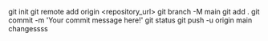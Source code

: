 git init
git remote add origin <repository_url>
git branch -M main
git add .
git commit -m 'Your commit message here!'
git status
git push -u origin main
changessss
